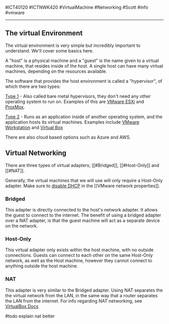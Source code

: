 #ICT40120 #ICTNWK420 #VirtualMachine #Networking #Scott #info #vmware

---

## The virtual Environment

The virtual environment is very simple but incredibly important to understand. We'll cover some basics here.

A "host" is a physical machine and a "guest" is the name given to a virtual machine, that resides inside of the host. A single host can have many virtual machines, depending on the resources available. 

The software that provides the host environment is called a "hypervisor", of which there are two types:

[Type 1](Type%201%20virtual%20machines.md) - Also called bare metal hypervisors, they don't need any other operating system to run on. Examples of this are [VMware ESXi](https://www.vmware.com/au/products/esxi-and-esx.html) and [ProxMox](https://www.proxmox.com/en/proxmox-ve).

[Type 2](Type%202%20virtual%20machines.md) - Runs as an application inside of another operating system, and the application hosts its virtual machines. Examples include [VMware Workstation](https://www.vmware.com/au/products/workstation-pro.html) and [Virtual Box](https://www.virtualbox.org/) 

There are also cloud based options such as Azure and AWS.

## Virtual Networking

There are three types of virtual adapters; [[#Bridged]], [[#Host-Only]] and [[#NAT]].

Generally, the virtual machines that we will use will only require a Host-Only adapter. 
Make sure to [disable DHCP](VMware%20network%20properties#disable%20dhcp) in the [[VMware network properties]].

### Bridged
This adapter is directly connected to the host's network adapter. It allows the guest to connect to the internet. The benefit of using a bridged adapter over a NAT adapter, is that the guest machine will act as a separate device on the network. 

### Host-Only
This virtual adapter only exists within the host machine, with no outside connections. Guests can connect to each other on the same Host-Only network, as well as the Host machine, however they cannot connect to anything outside the host machine. 

### NAT 
This adapter is very similar to the Bridged adapter. Using NAT separates the the virtual network from the LAN, in the same way that a router separates the LAN from the internet. 
For info regarding NAT networking, see [VirtualBox Docs](https://www.virtualbox.org/manual/ch06.html#nat-limitations)

#todo explain nat better

